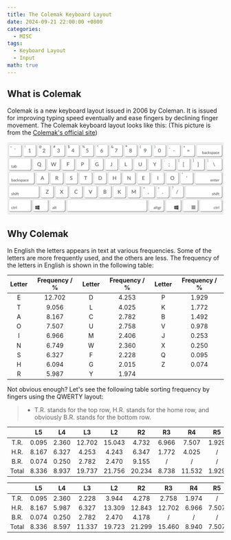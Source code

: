 ```yaml
---
title: The Colemak Keyboard Layout
date: 2024-09-21 22:00:00 +0800
categories:
  - MISC
tags:
  - Keyboard Layout
  - Input
math: true
---
```


## What is Colemak

Colemak is a new keyboard layout issued in 2006 by Coleman. It is issued for improving typing speed eventually and ease fingers by declining finger movement. The Colemak keyboard layout looks like this: (This picture is from the [Colemak's official site](https://colemak.com/))

![Colemak](assets/pic/202409/Colemak3.png)

## Why Colemak

In English the letters appears in text at various frequencies. Some of the letters are more frequently used, and the others are less. The frequency of the letters in English is shown in the following table:

| Letter | Frequency / % | Letter | Frequency / % | Letter | Frequency / % |
| :----: | :-----------: | :----: | :-----------: | :----: | :-----------: |
|   E    |    12.702     |   D    |     4.253     |   P    |     1.929     |
|   T    |     9.056     |   L    |     4.025     |   K    |     1.772     |
|   A    |     8.167     |   C    |     2.782     |   B    |     1.492     |
|   O    |     7.507     |   U    |     2.758     |   V    |     0.978     |
|   I    |     6.966     |   M    |     2.406     |   J    |     0.253     |
|   N    |     6.749     |   W    |     2.360     |   X    |     0.250     |
|   S    |     6.327     |   F    |     2.228     |   Q    |     0.095     |
|   H    |     6.094     |   G    |     2.015     |   Z    |     0.074     |
|   R    |     5.987     |   Y    |     1.974     |        |               |

Not obvious enough? Let's see the following table sorting frequency by fingers using the QWERTY layout:

> - T.R. stands for the top row, H.R. stands for the home row, and obviously B.R. stands for the bottom row.

|       |  L5   |  L4   |   L3   |   L2   |   R2   |  R3   |   R4   |  R5   | Total  |
| :---: | :---: | :---: | :----: | :----: | :----: | :---: | :----: | :---: | :----: |
| T.R.  | 0.095 | 2.360 | 12.702 | 15.043 | 4.732  | 6.966 | 7.507  | 1.929 | 51.334 |
| H.R.  | 8.167 | 6.327 | 4.253  | 4.243  | 6.347  | 1.772 | 4.025  |   /   | 35.134 |
| B.R.  | 0.074 | 0.250 | 2.782  | 2.470  | 9.155  |   /   |   /    |   /   | 14.731 |
| Total | 8.336 | 8.937 | 19.737 | 21.756 | 20.234 | 8.738 | 11.532 | 1.929 |  100   |



|       |  L5   |  L4   |   L3   |   L2   |   R2   |   R3   |  R4   |  R5   | Total  |
| :---: | :---: | :---: | :----: | :----: | :----: | :----: | :---: | :---: | :----: |
| T.R.  | 0.095 | 2.360 | 2.228  | 3.944  | 4.278  | 2.758  | 1.974 |   /   | 17.637 |
| H.R.  | 8.167 | 5.987 | 6.327  | 13.309 | 12.843 | 12.702 | 6.966 | 7.507 | 73.808 |
| B.R.  | 0.074 | 0.250 | 2.782  | 2.470  | 4.178  |   /    |   /   |   /   | 9.754  |
| Total | 8.336 | 8.597 | 11.337 | 19.723 | 21.299 | 15.460 | 8.940 | 7.507 |  100   |

